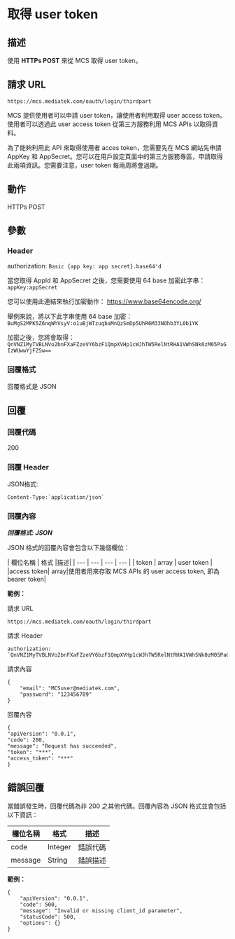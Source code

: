 # 取得 user token

## 描述

使用 **HTTPs POST** 來從 MCS 取得 user token。


## 請求 URL

```
https://mcs.mediatek.com/oauth/login/thirdpart

```
MCS 提供使用者可以申請 user token，讓使用者利用取得 user access token。 使用者可以透過此 user access token 從第三方服務利用 MCS APIs 以取得資料。

為了能夠利用此 API 來取得使用者 acces token，您需要先在 MCS 網站先申請 AppKey 和 AppSecret。您可以在用戶設定頁面中的第三方服務專區，申請取得此兩項資訊。您需要注意，user token 每兩周將會過期。


## 動作
HTTPs POST


## 參數
### Header

authorization: `Basic {app key: app secret}.base64'd`

當您取得 AppId 和 AppSecret 之後，您需要使用 64 base 加密此字串：`appKey:appSecret`

您可以使用此連結來執行加密動作：
https://www.base64encode.org/

舉例來說，將以下此字串使用 64 base 加密：
 `BuMgS2MPK5Z6nqWhVsyV:o1uBjWTzuqbaMnQzSmDp5UhR6M33NOhb3YL0b1YK`

加密之後，您將會取得： `QnVNZ1MyTVBLNVo2bnFXaFZzeVY6bzF1QmpXVHp1cWJhTW5RelNtRHA1VWhSNk0zM05PaGIzWUwwYjFZSw==`


### 回覆格式

回覆格式是 JSON

## 回覆

### 回覆代碼
200

### 回覆 Header

JSON格式:
```
Content-Type:`application/json`
```

### 回覆內容

***回覆格式: JSON***

JSON 格式的回覆內容會包含以下幾個欄位：

| 欄位名稱 | 格式 |描述|
| --- | --- | --- | --- |
| token | array | user token |
|access token| array|使用者用來存取 MCS APIs 的 user access token, 即為 bearer token|


**範例：**

請求 URL
```
https://mcs.mediatek.com/oauth/login/thirdpart
```

請求 Header
```
authorization: `QnVNZ1MyTVBLNVo2bnFXaFZzeVY6bzF1QmpXVHp1cWJhTW5RelNtRHA1VWhSNk0zM05PaGIzWUwwYjFZSw==`
```

請求內容
```
{
    "email": "MCSuser@mediatek.com",
    "password": "123456789"
}
```
回覆內容

```
{
"apiVersion": "0.0.1",
"code": 200,
"message": "Request has succeeded",
"token": "***",
"access_token": "***"
}

```
## 錯誤回覆

當錯誤發生時，回覆代碼為非 200 之其他代碼。回覆內容為 JSON 格式並會包括以下資訊：

| 欄位名稱 | 格式 |描述|
| --- | --- | --- |
| code | Integer | 錯誤代碼 |
| message | String | 錯誤描述 |

**範例：**

```
{
    "apiVersion": "0.0.1",
    "code": 500,
    "message": "Invalid or missing client_id parameter",
    "statusCode": 500,
    "options": {}
}
```

